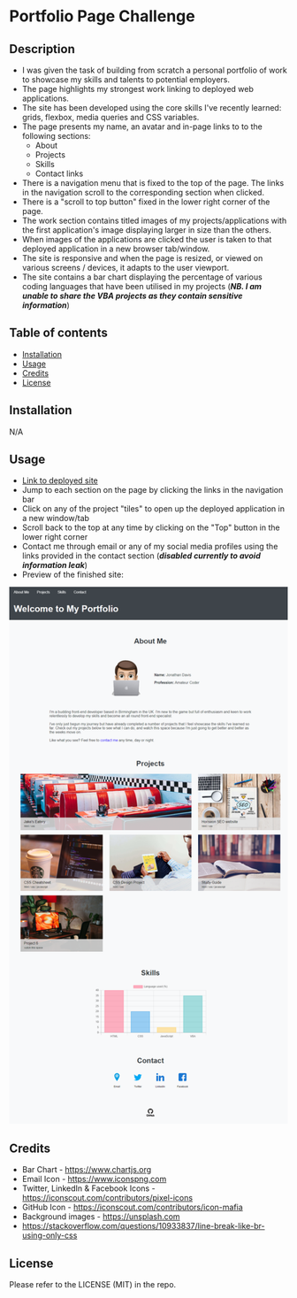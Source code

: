 # Portfolio Page Challenge

## Description
- I was given the task of building from scratch a personal portfolio of work to showcase my skills and talents to potential employers.
- The page highlights my strongest work linking to deployed web applications.
- The site has been developed using the core skills I've recently learned: grids, flexbox, media queries and CSS variables.
- The page presents my name, an avatar and in-page links to to the following sections:
  - About
  - Projects
  - Skills
  - Contact links
- There is a navigation menu that is fixed to the top of the page. The links in the navigation scroll to the corresponding section when clicked.
- There is a "scroll to top button" fixed in the lower right corner of the page.
- The work section contains titled images of my projects/applications with the first application's image displaying larger in size than the others.
- When images of the applications are clicked the user is taken to that deployed application in a new browser tab/window.
- The site is responsive and when the page is resized, or viewed on various screens / devices, it adapts to the user viewport.
- The site contains a bar chart displaying the percentage of various coding languages that have been utilised in my projects (***NB. I am unable to share the VBA projects as they contain sensitive information***)

## Table of contents
- [Installation](#installation)
- [Usage](#usage)
- [Credits](#credits)
- [License](#license)

## Installation
N/A

## Usage
- [Link to deployed site](https://trunten.github.io/ubbc-portfolio-of-work/)
- Jump to each section on the page by clicking the links in the navigation bar
- Click on any of the project "tiles" to open up the deployed application in a new window/tab
- Scroll back to the top at any time by clicking on the "Top" button in the lower right corner
- Contact me through email or any of my social media profiles using the links provided in the contact section (***disabled currently to avoid information leak***)
- Preview of the finished site:

[![Full page screenshot of site](./assets/images/full_page_screenshot.png)](https://trunten.github.io/ubbc-portfolio-of-work/)

## Credits
- Bar Chart - https://www.chartjs.org
- Email Icon - https://www.iconspng.com
- Twitter, LinkedIn & Facebook Icons - https://iconscout.com/contributors/pixel-icons
- GitHub Icon - https://iconscout.com/contributors/icon-mafia
- Background images - https://unsplash.com
- https://stackoverflow.com/questions/10933837/line-break-like-br-using-only-css


## License
Please refer to the LICENSE (MIT) in the repo.
